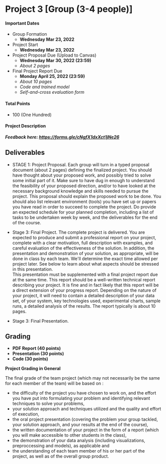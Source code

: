 # Project 3 [Group (3-4 people)]

#### Important Dates
* Group Formation
  * **Wednesday Mar 23, 2022**
* Project Start
  * **Wednesday Mar 23, 2022**
* Project Proposal Due (Upload to Canvas)
  * **Wednesday Mar 30, 2022 (23:59)**
  * *About 2 pages*
* Final Project Report Due
  * **Monday April 25, 2022 (23:59)**
  * *About 10 pages*
  * *Code and trained model*
  * *Self-and-cross evaluation form*

#### Total Points
* 100 (One Hundred)

#### Project Description


***Feedback here: https://forms.gle/cNgfX1dxXct1jNe26***


## Deliverables
* STAGE 1: Project Proposal.
Each group will turn in a typed proposal document (about 2 pages) defining the finalized project. You should have thought about your proposed work, and possibly tried to solve some initial part of it. Make sure to have dug in enough to understand the feasibility of your proposed direction, and/or to have looked at the necessary background knowledge and skills needed to pursue the project. This proposal should explain the proposed work to be done. You should also list relevant environment (tools) you have set up or papers you have read in order to succeed to complete the project. Do provide an expected schedule for your planned completion, including a list of tasks to be undertaken week by week, and the deliverables for the end of the course.<br>

* Stage 3: Final Project.
The complete project is delivered. You are expected to produce and submit a professional report on your project, complete with a clear motivation, full description with examples, and careful evaluation of the effectiveness of the solution. In addition, the presentation and demonstration of your solution, as appropriate, will be done in class by each team. We'll determine the exact time allowed per project later. See below to learn about what aspects should be stressed in this presentation.<br>
This presentation must be supplemented with a final project report due at the same time. This report should be a well-written technical report describing your project. It is fine and in fact likely that this report will be a direct extension of your progress report. Depending on the nature of your project, it will need to contain a detailed description of your data set, of your system, key technologies used, experimental charts, sample runs, a detailed analysis of the results. The report typically is about 10 pages.

* Stage 3: Final Presentation.



## Grading
* **PDF Report (40 points)**
* **Presentation (30 points)**
* **Code (30 points)**

**Project Grading in General**

The final grade of the team project (which may not necessarily be the same for each member of the team) will be based on :
* the difficulty of the project you have chosen to work on, and the effort you have put into formulating your problem and identifying relevant techniques to solve your problems,
* your solution approach and techniques utilized and the quality and effort of execution,
* the oral project presentation (covering the problem your group tackled, your solution approach, and your results at the end of the course),
* the written documentation of your project in the form of a report (which you will make accessible to other students in the class),
* the demonstration of your data analysis (including visualizations, preproccessing and models), as applicable and
* the understanding of each team member of his or her part of the project, as well as of the overall group product.
